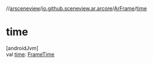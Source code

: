 //[arsceneview](../../../index.md)/[io.github.sceneview.ar.arcore](../index.md)/[ArFrame](index.md)/[time](time.md)

# time

[androidJvm]\
val [time](time.md): [FrameTime](../../../../sceneview/sceneview/io.github.sceneview.utils/-frame-time/index.md)
